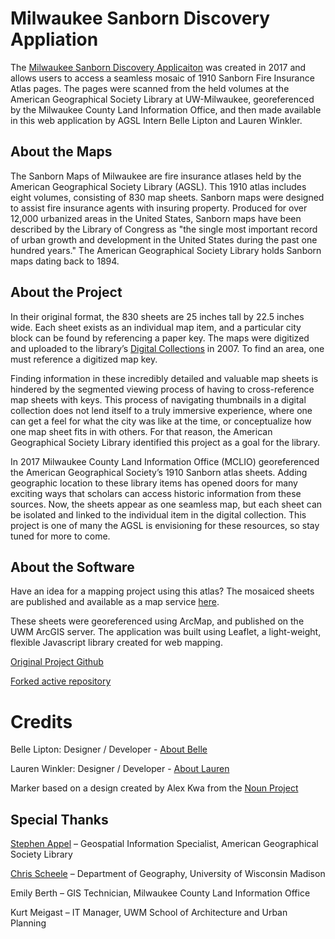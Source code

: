 # Milwaukee Sanborn Discovery Appliation

The [Milwaukee Sanborn Discovery Applicaiton](http://webgis.uwm.edu/agsl/sanborn/) was created in 2017 and allows users to access a seamless mosaic of 1910 Sanborn Fire Insurance Atlas pages.  The pages were scanned from the held volumes at the American Geographical Society Library at UW-Milwaukee, georeferenced by the Milwaukee County Land Information Office, and then made available in this web application by AGSL Intern Belle Lipton and Lauren Winkler.

## About the Maps

The Sanborn Maps of Milwaukee are fire insurance atlases held by the American Geographical Society Library (AGSL). This 1910 atlas includes eight volumes, consisting of 830 map sheets. Sanborn maps were designed to assist fire insurance agents with insuring property. Produced for over 12,000 urbanized areas in the United States, Sanborn maps have been described by the Library of Congress as "the single most important record of urban growth and development in the United States during the past one hundred years." The American Geographical Society Library holds Sanborn maps dating back to 1894.

## About the Project

In their original format, the 830 sheets are 25 inches tall by 22.5 inches wide. Each sheet exists as an individual map item, and a particular city block can be found by referencing a paper key. The maps were digitized and uploaded to the library’s [Digital Collections](https://uwm.edu/lib-collections/sanborn/) in 2007. To find an area, one must reference a digitized map key.

Finding information in these incredibly detailed and valuable map sheets is hindered by the segmented viewing process of having to cross-reference map sheets with keys. This process of navigating thumbnails in a digital collection does not lend itself to a truly immersive experience, where one can get a feel for what the city was like at the time, or conceptualize how one map sheet fits in with others. For that reason, the American Geographical Society Library identified this project as a goal for the library.

In 2017 Milwaukee County Land Information Office (MCLIO) georeferenced the American Geographical Society’s 1910 Sanborn atlas sheets. Adding geographic location to these library items has opened doors for many exciting ways that scholars can access historic information from these sources. Now, the sheets appear as one seamless map, but each sheet can be isolated and linked to the individual item in the digital collection. This project is one of many the AGSL is envisioning for these resources, so stay tuned for more to come.

## About the Software

Have an idea for a mapping project using this atlas? The mosaiced sheets are published and available as a map service [here](http://webgis.uwm.edu/arcgisuwm/rest/services/AGSL/SanbornMaps/MapServer).

These sheets were georeferenced using ArcMap, and published on the UWM ArcGIS server. The application was built using Leaflet, a light-weight, flexible Javascript library created for web mapping.

[Original Project Github](https://github.com/bellegis/sanborn-agsl)

[Forked active repository](https://github.com/srappel/sanborn)

# Credits

Belle Lipton: Designer / Developer - [About Belle](https://www.linkedin.com/in/belle-lipton-81a90493)

Lauren Winkler: Designer / Developer - [About Lauren](http://skeetidot.github.io/)

Marker based on a design created by Alex Kwa from the [Noun Project](https://thenounproject.com/)

## Special Thanks

[Stephen Appel](https://srappel.github.io/) – Geospatial Information Specialist, American Geographical Society Library

[Chris Scheele](http://chrisscheele.com/) – Department of Geography, University of Wisconsin Madison

Emily Berth – GIS Technician, Milwaukee County Land Information Office

Kurt Meigast – IT Manager, UWM School of Architecture and Urban Planning
